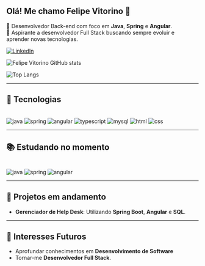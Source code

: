 ## Olá! Me chamo Felipe Vitorino 👋

🎯 Desenvolvedor Back-end com foco em **Java**, **Spring** e **Angular**.  
🚀 Aspirante a desenvolvedor Full Stack buscando sempre evoluir e aprender novas tecnologias.  

[![LinkedIn](https://img.shields.io/badge/LinkedIn-0077B5?style=for-the-badge&logo=linkedin&logoColor=white)](https://www.linkedin.com/in/devfelipevitorino/)

![Felipe Vitorino GitHub stats](https://github-readme-stats.vercel.app/api?username=devfelipevitorino&show_icons=true&theme=dark)

![Top Langs](https://github-readme-stats.vercel.app/api/top-langs/?username=devfelipevitorino&layout=compacttheme=dark)


---

## 🚀 Tecnologias
<div style="display: inline_block"><br>
  <img align="center" alt="java" src="https://img.shields.io/badge/Java-%23ED8B00.svg?style=for-the-badge&logo=openjdk&logoColor=white">
  <img align="center" alt="spring" src="https://img.shields.io/badge/Spring-6DB33F?style=for-the-badge&logo=spring&logoColor=white">
  <img align="center" alt="angular" src="https://img.shields.io/badge/Angular-DD0031?style=for-the-badge&logo=angular&logoColor=white">
  <img align="center" alt="typescript" src="https://img.shields.io/badge/TypeScript-007ACC?style=for-the-badge&logo=typescript&logoColor=white">
  <img align="center" alt="mysql" src="https://img.shields.io/badge/MySQL-00000F?style=for-the-badge&logo=mysql&logoColor=white">
  <img align="center" alt="html" src="https://img.shields.io/badge/HTML-E34F26?style=for-the-badge&logo=html5&logoColor=white">
  <img align="center" alt="css" src="https://img.shields.io/badge/CSS-1572B6?style=for-the-badge&logo=css3&logoColor=white">
</div>

---

## 📚 Estudando no momento
<div style="display: inline_block"><br>
  <img align="center" alt="java" src="https://img.shields.io/badge/Java-%23ED8B00.svg?style=for-the-badge&logo=openjdk&logoColor=white">
  <img align="center" alt="spring" src="https://img.shields.io/badge/Spring-6DB33F?style=for-the-badge&logo=spring&logoColor=white">
  <img align="center" alt="angular" src="https://img.shields.io/badge/Angular-DD0031?style=for-the-badge&logo=angular&logoColor=white">
</div>

---

## 💼 Projetos em andamento
- **Gerenciador de Help Desk**: Utilizando **Spring Boot**, **Angular** e **SQL**.

---

## 🌱 Interesses Futuros
- Aprofundar conhecimentos em **Desenvolvimento de Software**
- Tornar-me **Desenvolvedor Full Stack**.
